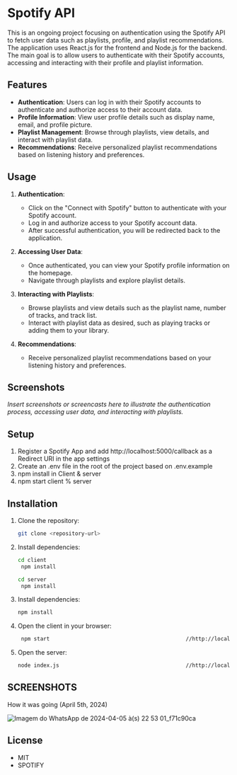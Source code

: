    # Spotify API

This is an ongoing project focusing on authentication using the Spotify API to fetch user data such as playlists, profile, and playlist recommendations. The application uses React.js for the frontend and Node.js for the backend. The main goal is to allow users to authenticate with their Spotify accounts, accessing and interacting with their profile and playlist information.

## Features

- **Authentication**: Users can log in with their Spotify accounts to authenticate and authorize access to their account data.
- **Profile Information**: View user profile details such as display name, email, and profile picture.
- **Playlist Management**: Browse through playlists, view details, and interact with playlist data.
- **Recommendations**: Receive personalized playlist recommendations based on listening history and preferences.

## Usage

1. **Authentication**:
   - Click on the "Connect with Spotify" button to authenticate with your Spotify account.
   - Log in and authorize access to your Spotify account data.
   - After successful authentication, you will be redirected back to the application.

2. **Accessing User Data**:
   - Once authenticated, you can view your Spotify profile information on the homepage.
   - Navigate through playlists and explore playlist details.

3. **Interacting with Playlists**:
   - Browse playlists and view details such as the playlist name, number of tracks, and track list.
   - Interact with playlist data as desired, such as playing tracks or adding them to your library.

4. **Recommendations**:
   - Receive personalized playlist recommendations based on your listening history and preferences.

## Screenshots

_Insert screenshots or screencasts here to illustrate the authentication process, accessing user data, and interacting with playlists._

## Setup

1. Register a Spotify App and add http://localhost:5000/callback as a Redirect URI in the app settings
2. Create an .env file in the root of the project based on .env.example
3. npm install in Client & server
4. npm start client % server

## Installation

1. Clone the repository:

   ```bash
   git clone <repository-url>
   ```
2. Install dependencies:

   ```bash
   cd client
    npm install
   ```
   ```bash
   cd server
    npm install
   ```
3. Install dependencies:

   ```bash
   npm install
   ```
4. Open the client in your browser:

   ```bash
    npm start                                           //http://localhost:3000
   ```

5. Open the server:

   ```bash
   node index.js                                        //http://localhost:5000
   ```

## SCREENSHOTS

How it was going (April 5th, 2024)

![Imagem do WhatsApp de 2024-04-05 à(s) 22 53 01_f71c90ca](https://github.com/Colledev/Spotify-API/assets/112740912/34818632-d2ae-4711-a2ca-98dae174e74f)


## License

- MIT
- SPOTIFY
